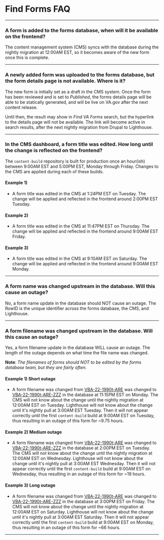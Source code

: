 # Find Forms FAQ
<hr> 

### A form is added to the forms database, when will it be available on the frontend?
The content management system (CMS) syncs with the database during the nightly migration at 12:00AM EST, so it becomes aware of the new form once this is complete. 

<hr> 

### A newly added form was uploaded to the forms database, but the form details page is not available. Where is it?
The new form is initially set as a draft in the CMS system. Once the form has been reviewed and is set to *Published*, the forms details page will be able to be statically generated, and will be live on VA.gov after the next content release. 

Until then, the result may show in *Find VA Forms* search, but the hyperlink to the details page will not be available. The link will become active in search results, after the next nightly migration from Drupal to Lighthouse. 
<hr> 

### In the CMS dashboard, a form title was edited. How long until the change is reflected on the frontend?
The `content-build` repository is built for production once an hour(ish) between 9:00AM EST and 5:00PM EST, Monday through Friday. Changes to the CMS are applied during each of these builds. 

#### Example 1) 
  - A form title was edited in the CMS at 1:24PM EST on Tuesday. The change will be applied and reflected in the frontend around 2:00PM EST Tuesday.

#### Example 2) 
  - A form title was edited in the CMS at 11:47PM EST on Thursday. The change will be applied and reflected in the frontend around 9:00AM EST Friday.

#### Example 3)
  - A form title was edited in the CMS at 9:10AM EST on Saturday. The change will be applied and reflected in the frontend around 9:00AM EST Monday.

<hr> 

### A form name was changed upstream in the database. Will this cause an outage?
No, a form name update in the database should NOT cause an outage. The RowID is the unique identifier across the forms database, the CMS, and Lighthouse.

<hr>

### A form filename was changed upstream in the database. Will this cause an outage?
Yes, a form filename update in the database WILL cause an outage. The length of the outage depends on what time the file name was changed. 

**Note**: *The filenames of forms should NOT to be edited by the forms database team, but they are fairly often.*

#### Example 1) Short outage
  - A form filename was changed from [VBA-22-1990t-ARE](https://www.vba.va.gov/pubs/forms/VBA-22-1990t-ARE.pdf) was changed to [VBA-22-1990t-ARE-ZZZ](https://www.vba.va.gov/pubs/forms/VBA-22-1990t-ARE-ZZZ.pdf) in the database at 11:15PM EST on Monday. The CMS will not know about the change until the nightly migration at 12:00AM EST on Tuesday. Lighthouse will not know about the change until it's nightly pull at 3:00AM EST Tuesday. Then it will not appear correctly until the first `content-build` build at 9:00AM EST on Tuesday, thus resulting in an outage of this form for ~9.75 hours.

#### Example 2) Medium outage
  - A form filename was changed from [VBA-22-1990t-ARE](https://www.vba.va.gov/pubs/forms/VBA-22-1990t-ARE.pdf) was changed to [VBA-22-1990t-ARE-ZZZ](https://www.vba.va.gov/pubs/forms/VBA-22-1990t-ARE-ZZZ.pdf) in the database at 2:00PM EST on Tuesday. The CMS will not know about the change until the nightly migration at 12:00AM EST on Wednesday. Lighthouse will not know about the change until it's nightly pull at 3:00AM EST Wednesday. Then it will not appear correctly until the first `content-build` build at 9:00AM EST on Wednesday, thus resulting in an outage of this form for ~19 hours.

#### Example 3) Long outage
  - A form filename was changed from [VBA-22-1990t-ARE](https://www.vba.va.gov/pubs/forms/VBA-22-1990t-ARE.pdf) was changed to [VBA-22-1990t-ARE-ZZZ](https://www.vba.va.gov/pubs/forms/VBA-22-1990t-ARE-ZZZ.pdf) in the database at 3:00PM EST on Friday. The CMS will not know about the change until the nightly migration at 12:00AM EST on Saturday. Lighthouse will not know about the change until it's nightly pull at 3:00AM EST Saturday. Then it will not appear correctly until the first `content-build` build at 9:00AM EST on Monday, thus resulting in an outage of this form for ~66 hours.

<hr>

